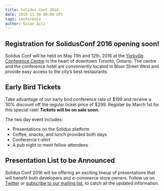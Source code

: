 ```yaml
---
title: Solidus Conf 2016
date: 2015-11-30 00:00 UTC
tags: conference
author: Susan Aili
---
```


## Registration for SolidusConf 2016 opening soon!

Solidus Conf will be held on May 11th and 12th, 2016 at the [Yorkville Conference Centre](https://www.google.ca/maps/place/150+Bloor+St+W+%23201,+Toronto,+ON+M5S/@43.6693173,-79.3957702,17z/data=!3m1!4b1!4m2!3m1!1s0x882b34bacc3e598b:0x646abeebfe29c892?hl=en) in the heart of downtown Toronto, Ontario. The centre and the conference hotel are conveniently located in Bloor Street West and provide easy access to the city’s best restaurants.

## Early Bird Tickets
Take advantage of our early bird conference rate of $199 and receive a 30% discount off the regular ticket price of $299. Register by March 1st for this special rate! **Tickets will be on sale soon.**

The two day event includes:

* Presentations on the Solidus platform
* Coffee, snacks, and lunch provided both days
* Conference t-shirt
* A pub night to meet fellow attendees

## Presentation List to be Announced
Solidus Conf 2016 will be offering an exciting lineup of presentations that will benefit both developers and e-commerce store owners. Follow us on [Twitter](https://twitter.com/stembolthq) or [subscribe to our mailing list](http://conf.solidus.io), to catch all the updated information.
